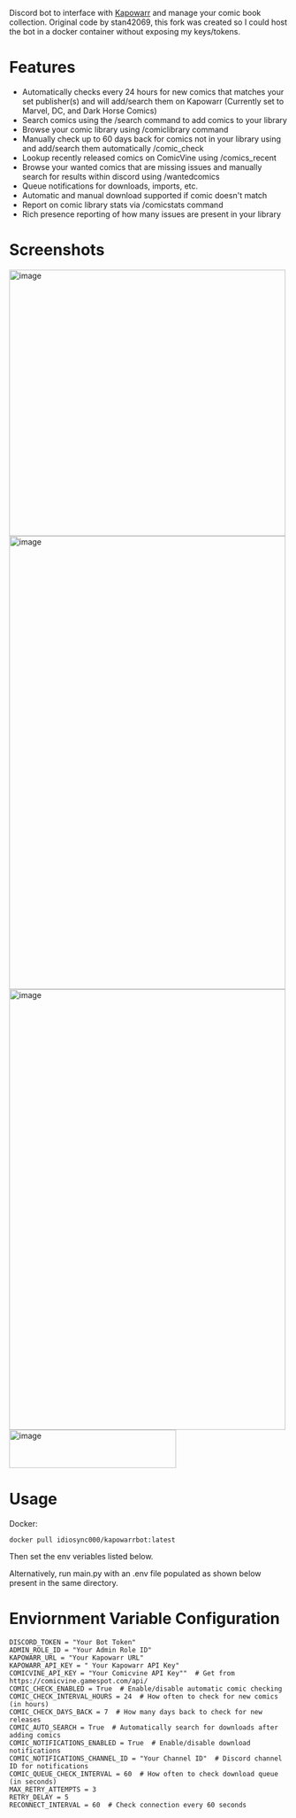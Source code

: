Discord bot to interface with [Kapowarr](https://github.com/Casvt/Kapowarr) and manage your comic book collection. Original code by stan42069, this fork was created so I could host the bot in a docker container without exposing my keys/tokens.
# Features
- Automatically checks every 24 hours for new comics that matches your set publisher(s) and will add/search them on Kapowarr (Currently set to Marvel, DC, and Dark Horse Comics)
- Search comics using the /search command to add comics to your library
- Browse your comic library using /comiclibrary command
- Manually check up to 60 days back for comics not in your library using and add/search them automatically /comic_check
- Lookup recently released comics on ComicVine using /comics_recent
- Browse your wanted comics that are missing issues and manually search for results within discord using /wantedcomics
- Queue notifications for downloads, imports, etc.
- Automatic and manual download supported if comic doesn't match
- Report on comic library stats via /comicstats command
- Rich presence reporting of how many issues are present in your library

# Screenshots

<img width="500" height="481" alt="image" src="https://github.com/user-attachments/assets/65f53747-8ba4-4332-933e-479b86dec879" />

<img width="500" height="819" alt="image" src="https://github.com/user-attachments/assets/0bc6e0be-cd89-4407-adb8-3c3c985b3d40" />

<img width="500" height="796" alt="image" src="https://github.com/user-attachments/assets/60178b0f-e638-47cd-9185-2f31359ae807" />

<img width="302" height="69" alt="image" src="https://github.com/user-attachments/assets/3353ed46-2497-488f-8c6a-21d59e00bb58" />


# Usage
Docker:
```
docker pull idiosync000/kapowarrbot:latest
```
Then set the env veriables listed below.

Alternatively, run main.py with an .env file populated as shown below present in the same directory. 

# Enviornment Variable Configuration
```
DISCORD_TOKEN = "Your Bot Token"
ADMIN_ROLE_ID = "Your Admin Role ID"
KAPOWARR_URL = "Your Kapowarr URL"
KAPOWARR_API_KEY = " Your Kapowarr API Key"
COMICVINE_API_KEY = "Your Comicvine API Key""  # Get from https://comicvine.gamespot.com/api/
COMIC_CHECK_ENABLED = True  # Enable/disable automatic comic checking
COMIC_CHECK_INTERVAL_HOURS = 24  # How often to check for new comics (in hours)
COMIC_CHECK_DAYS_BACK = 7  # How many days back to check for new releases
COMIC_AUTO_SEARCH = True  # Automatically search for downloads after adding comics
COMIC_NOTIFICATIONS_ENABLED = True  # Enable/disable download notifications
COMIC_NOTIFICATIONS_CHANNEL_ID = "Your Channel ID"  # Discord channel ID for notifications
COMIC_QUEUE_CHECK_INTERVAL = 60  # How often to check download queue (in seconds)
MAX_RETRY_ATTEMPTS = 3
RETRY_DELAY = 5
RECONNECT_INTERVAL = 60  # Check connection every 60 seconds
```
